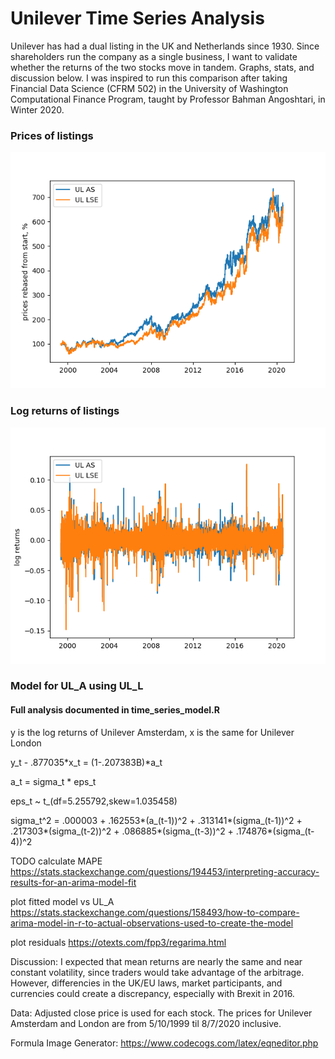 # Unilever Time Series Analysis

Unilever has had a dual listing in the UK and Netherlands since 1930. Since shareholders run the company as a single business, I want to validate whether the returns of the two stocks move in tandem. Graphs, stats, and discussion below. I was inspired to run this comparison after taking Financial Data Science (CFRM 502) in the University of Washington Computational Finance Program, taught by Professor Bahman Angoshtari, in Winter 2020.

### Prices of listings
![Unilever joint](images/Unilever_joint.png)

### Log returns of listings
![Unilever joint_log_returns](images/Unilever_joint_log_ret.png)


### Model for UL_A using UL_L

#### Full analysis documented in time_series_model.R

y is the log returns of Unilever Amsterdam, x is the same for Unilever London

y_t - .877035*x_t  = (1-.207383B)*a_t

a_t = sigma_t * eps_t

eps_t ~ t_(df=5.255792,skew=1.035458)

sigma_t^2 = .000003 + .162553*(a_(t-1))^2 + .313141*(sigma_(t-1))^2 + .217303*(sigma_(t-2))^2 + .086885*(sigma_(t-3))^2 + .174876*(sigma_(t-4))^2

TODO
calculate MAPE
https://stats.stackexchange.com/questions/194453/interpreting-accuracy-results-for-an-arima-model-fit

plot fitted model vs UL_A 
https://stats.stackexchange.com/questions/158493/how-to-compare-arima-model-in-r-to-actual-observations-used-to-create-the-model

plot residuals
https://otexts.com/fpp3/regarima.html

Discussion:
I expected that mean returns are nearly the same and near constant volatility, since traders would take advantage of the arbitrage. However, differencies in the UK/EU laws, market participants, and currencies could create a discrepancy, especially with Brexit in 2016.

Data: Adjusted close price is used for each stock. The prices for Unilever Amsterdam and London are from 5/10/1999 til 8/7/2020 inclusive.

Formula Image Generator: https://www.codecogs.com/latex/eqneditor.php
